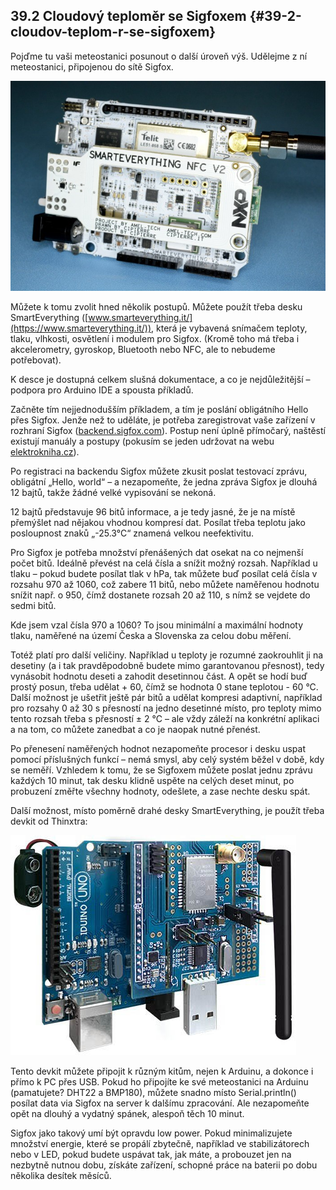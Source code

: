 ## 39.2 Cloudový teploměr se Sigfoxem {#39-2-cloudov-teplom-r-se-sigfoxem}

Pojďme tu vaši meteostanici posunout o další úroveň výš. Udělejme z ní meteostanici, připojenou do sítě Sigfox.

![412-1.jpeg](../images/00195.jpeg)

Můžete k tomu zvolit hned několik postupů. Můžete použít třeba desku SmartEverything ([www.smarteverything.it/](https://www.smarteverything.it/)), která je vybavená snímačem teploty, tlaku, vlhkosti, osvětlení i modulem pro Sigfox. (Kromě toho má třeba i akcelerometry, gyroskop, Bluetooth nebo NFC, ale to nebudeme potřebovat).

K desce je dostupná celkem slušná dokumentace, a co je nejdůležitější – podpora pro Arduino IDE a spousta příkladů.

Začněte tím nejjednodušším příkladem, a tím je poslání obligátního Hello přes Sigfox. Jenže než to uděláte, je potřeba zaregistrovat vaše zařízení v rozhraní Sigfox ([backend.sigfox.com](http://backend.sigfox.com)). Postup není úplně přímočarý, naštěstí existují manuály a postupy (pokusím se jeden udržovat na webu [elektrokniha.cz](http://elektrokniha.cz)).

Po registraci na backendu Sigfox můžete zkusit poslat testovací zprávu, obligátní „Hello, world“ – a nezapomeňte, že jedna zpráva Sigfox je dlouhá 12 bajtů, takže žádné velké vypisování se nekoná.

12 bajtů představuje 96 bitů informace, a je tedy jasné, že je na místě přemýšlet nad nějakou vhodnou kompresí dat. Posílat třeba teplotu jako posloupnost znaků „-25.3°C“ znamená velkou neefektivitu.

Pro Sigfox je potřeba množství přenášených dat osekat na co nejmenší počet bitů. Ideálně převést na celá čísla a snížit možný rozsah. Například u tlaku – pokud budete posílat tlak v hPa, tak můžete buď posílat celá čísla v rozsahu 970 až 1060, což zabere 11 bitů, nebo můžete naměřenou hodnotu snížit např. o 950, čímž dostanete rozsah 20 až 110, s nímž se vejdete do sedmi bitů.

Kde jsem vzal čísla 970 a 1060? To jsou minimální a maximální hodnoty tlaku, naměřené na území Česka a Slovenska za celou dobu měření.

Totéž platí pro další veličiny. Například u teploty je rozumné zaokrouhlit ji na desetiny (a i tak pravděpodobně budete mimo garantovanou přesnost), tedy vynásobit hodnotu deseti a zahodit desetinnou část. A opět se hodí buď prostý posun, třeba udělat + 60, čímž se hodnota 0 stane teplotou - 60 °C. Další možnost je ušetřit ještě pár bitů a udělat kompresi adaptivní, například pro rozsahy 0 až 30 s přesností na jedno desetinné místo, pro teploty mimo tento rozsah třeba s přesností ± 2 °C – ale vždy záleží na konkrétní aplikaci a na tom, co můžete zanedbat a co je naopak nutné přenést.

Po přenesení naměřených hodnot nezapomeňte procesor i desku uspat pomocí příslušných funkcí – nemá smysl, aby celý systém běžel v době, kdy se neměří. Vzhledem k tomu, že se Sigfoxem můžete poslat jednu zprávu každých 10 minut, tak desku klidně uspěte na celých deset minut, po probuzení změřte všechny hodnoty, odešlete, a zase nechte desku spát.

Další možnost, místo poměrně drahé desky SmartEverything, je použít třeba devkit od Thinxtra:

![413-1.jpeg](../images/00057.jpeg)

Tento devkit můžete připojit k různým kitům, nejen k Arduinu, a dokonce i přímo k PC přes USB. Pokud ho připojíte ke své meteostanici na Arduinu (pamatujete? DHT22 a BMP180), můžete snadno místo Serial.println() posílat data via Sigfox na server k dalšímu zpracování. Ale nezapomeňte opět na dlouhý a vydatný spánek, alespoň těch 10 minut.

Sigfox jako takový umí být opravdu low power. Pokud minimalizujete množství energie, které se propálí zbytečně, například ve stabilizátorech nebo v LED, pokud budete uspávat tak, jak máte, a probouzet jen na nezbytně nutnou dobu, získáte zařízení, schopné práce na baterii po dobu několika desítek měsíců.
